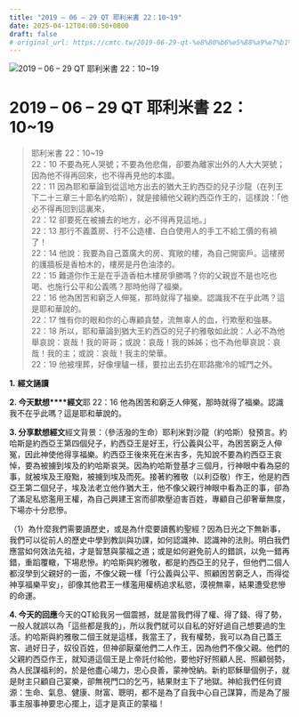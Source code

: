 ```yaml
---
title: "2019 – 06 – 29 QT 耶利米書 22：10~19"
date: 2025-04-12T04:00:50+0800
draft: false
# original_url: https://cmtc.tw/2019-06-29-qt-%e8%80%b6%e5%88%a9%e7%b1%b3%e6%9b%b8-22%ef%bc%9a1019
---
```


![2019 – 06 – 29 QT 耶利米書 22：10~19](/images/qt.jpg   "2019 – 06 – 29 QT 耶利米書 22：10~19")

# 2019 – 06 – 29 QT 耶利米書 22：10~19

> 耶利米書 22：10~19  
> 22：10 不要為死人哭號；不要為他悲傷，卻要為離家出外的人大大哭號；因為他不得再回來，也不得再見他的本國。  
> 22：11 因為耶和華論到從這地方出去的猶大王約西亞的兒子沙龍（在列王下二十三章三十節名約哈斯），就是接續他父親約西亞作王的，這樣說：「他必不得再回到這裏來，  
> 22：12 卻要死在被擄去的地方，必不得再見這地。」  
> 22：13 那行不義蓋房、行不公造樓、白白使用人的手工不給工價的有禍了！  
> 22：14 他說：我要為自己蓋廣大的房、寬敞的樓，為自己開窗戶。這樓房的護牆板是香柏木的，樓房是丹色油漆的。  
> 22：15 難道你作王是在乎造香柏木樓房爭勝嗎？你的父親豈不是也吃也喝、也施行公平和公義嗎？那時他得了福樂。  
> 22：16 他為困苦和窮乏人伸冤，那時就得了福樂。認識我不在乎此嗎？這是耶和華說的。  
> 22：17 惟有你的眼和你的心專顧貪婪，流無辜人的血，行欺壓和強暴。  
> 22：18 所以，耶和華論到猶大王約西亞的兒子約雅敬如此說：人必不為他舉哀說：哀哉！我的哥哥；或說：哀哉！我的姊姊；也不為他舉哀說：哀哉！我的主；或說：哀哉！我主的榮華。  
> 22：19 他被埋葬，好像埋驢一樣，要拉出去扔在耶路撒冷的城門之外。

**1.** **經文誦讀**

**2. 今天默想****經文**耶 22：16 他為困苦和窮乏人伸冤，那時就得了福樂。認識我不在乎此嗎？這是耶和華說的。

**3. 分享默想經文**經文背景：（參活潑的生命）耶利米對沙龍（約哈斯）發預言。約哈斯是約西亞王第四個兒子，約西亞王是好王，行公義與公平，為困苦窮乏人伸冤，因此神使他得享福樂。約西亞王後來死在米吉多，先知說不要為約西亞王哀悼，要為被擄到埃及的約哈斯哀哭。因為約哈斯登基才三個月，行神眼中看為惡的事，就被埃及王廢黜，被擄到埃及而死。接著約雅敬（以利亞敬）作王，他是約西亞王第二個兒子，埃及法老立他作猶大王，他不像父親行神眼中看為正的事，卻為了滿足私慾濫用王權，為自己興建王宮而卻欺壓迫害百姓，專顧自己卻奢華無度，下場亦十分悲慘。

（1）為什麼我們需要讀歷史，或是為什麼要讀舊約聖經？因為日光之下無新事，我們可以從前人的歷史中學到教訓與功課，如何認識神、認識神的法則。明白我們應當如何效法先祖，才是智慧與蒙福之道；或是如何避免前人的錯誤，以免一錯再錯，重蹈覆轍，下場悲慘。約哈斯與約雅敬，都是約西亞王的兒子，但他們二個人都沒學到父親好的一面，不像父親一樣「行公義與公平、照顧困苦窮乏人，而得從神享福樂平安」，卻像其他君王一樣濫用權柄追求私慾，漠視無辜，結果遭受悲慘的命運。

**4. 今天的回應**今天的QT給我另一個震撼，就是當我們得了權、得了錢、得了勢，一般人就誤以為「這些都是我的」，所以我們就可以自私的好好過自己想要過的生活。約哈斯與約雅敬二個王就是這樣，我當王了，我有權勢，我可以為自己蓋王宮、過好日子，奴役百姓，但神卻厭棄他們二人作王，因為他們不像父親。他們的父親約西亞作王，就知道這個王是上帝託付給他，要他好好照顧人民、照顧弱勢，為人民謀福利的，於是他盡心竭力，忠心良善，蒙神悅納。新約耶穌舉個例子，就是財主只顧自己宴樂，卻無視門口的乞丐，結果財主下了地獄。神給我們任何資源：生命、氣息、健康、財富、聰明，都不是為了自我中心自己謀算，而是為了服事主服事神要忠心擺上，這才是真正的蒙福！